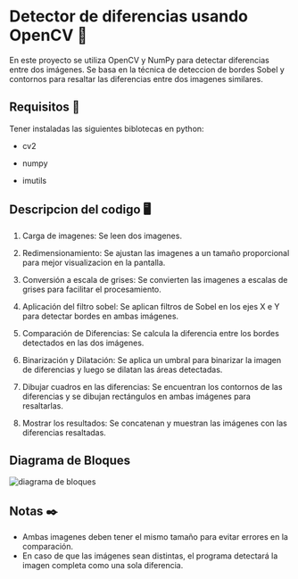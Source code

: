 # Detector de diferencias usando OpenCV 👀
En este proyecto se utiliza OpenCV y NumPy para detectar diferencias entre dos imágenes. Se basa en la técnica de deteccion de bordes Sobel y contornos para resaltar las diferencias entre dos imagenes similares. 

## Requisitos 🔨
Tener instaladas las siguientes biblotecas en python:

 - cv2
 
 - numpy
 
 - imutils

## Descripcion del codigo 🖥️
 1. Carga de imagenes:
     Se leen dos imagenes.
    
 2. Redimensionamiento:
     Se ajustan las imagenes a un tamaño proporcional para mejor visualizacion en la pantalla.
    
 3. Conversión a escala de grises:
     Se convierten las imagenes a escalas de grises para facilitar el procesamiento.
    
 4. Aplicación del filtro sobel:
     Se aplican filtros de Sobel en los ejes X e Y para detectar bordes en ambas imágenes.
    
 5. Comparación de Diferencias:
     Se calcula la diferencia entre los bordes detectados en las dos imágenes.
    
 6. Binarización y Dilatación:
     Se aplica un umbral para binarizar la imagen de diferencias y luego se dilatan las áreas detectadas.
    
 7. Dibujar cuadros en las diferencias:
     Se encuentran los contornos de las diferencias y se dibujan rectángulos en ambas imágenes para resaltarlas.
    
 8. Mostrar los resultados:
     Se concatenan y muestran las imágenes con las diferencias resaltadas.

## Diagrama de Bloques
![diagrama de bloques](https://github.com/user-attachments/assets/d2d4659c-18bd-4d65-a855-c65c4b24a648)

    
   
## Notas ✒️
- Ambas imagenes deben tener el mismo tamaño para evitar errores en la comparación.
- En caso de que las imágenes sean distintas, el programa detectará la imagen completa como una sola diferencia.

